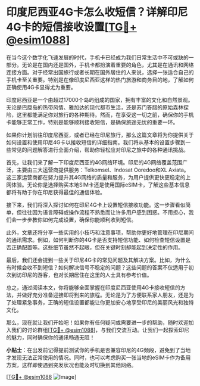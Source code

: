 # 印度尼西亚4G卡怎么收短信？详解印尼4G卡的短信接收设置[[TG💪+ @esim1088](https://t.me/s/esim1088)]

在当今这个数字化飞速发展的时代，手机卡已经成为我们日常生活中不可或缺的一部分。无论是在国内还是国外，手机卡都扮演着重要的角色，尤其是在通讯和网络连接方面。对于经常出国旅行或者长期在国外居住的人来说，选择一张适合自己的手机卡至关重要。特别是在像印度尼西亚这样的热门旅游和商务目的地，了解如何正确使用4G卡显得尤为重要。

印度尼西亚是一个由超过17000个岛屿组成的国家，拥有丰富的文化和自然景观。无论是巴厘岛的热带风情、雅加达的现代都市生活，还是苏门答腊的原始森林探险，这里都能满足你对旅行的各种期待。然而，在享受这一切之前，确保你的手机卡能够正常工作，特别是能够顺利接收短信，是确保旅途无忧的重要一环。

如果你计划前往印度尼西亚，或者已经在印尼旅行，那么这篇文章将为你提供关于如何设置和使用印尼4G卡以接收短信的详细指南。我们将从基本的设置步骤到一些常见的问题解答进行全面介绍，帮助你轻松应对印尼之旅中的各种通讯挑战。

首先，让我们来了解一下印度尼西亚的4G网络环境。印尼的4G网络覆盖范围广泛，主要由三大运营商提供服务：Telkomsel、Indosat Ooredoo和XL Axiata。这三家运营商都在努力提升其4G网络的质量和服务，为用户提供更快更稳定的上网体验。无论你是选择购买本地SIM卡还是使用国际eSIM卡，了解这些基本信息都将有助于你在印尼获得最佳的通信体验。

接下来，我们将深入探讨如何在印尼4G卡上设置短信接收功能。这一步骤看似简单，但往往因为语言障碍或操作流程不熟悉而让许多用户感到困惑。不用担心，我们会一步步教你如何完成设置，确保你能顺利收到短信。

此外，文章还将分享一些实用的小技巧和注意事项，帮助你更好地管理在印尼期间的通讯需求。例如，如何判断你的4G卡是否支持短信功能、如何检查短信设置是否正确配置等。这些细节虽然不起眼，但在关键时刻却能起到决定性的作用。

最后，我们还会提到一些关于印尼4G卡的常见问题及其解决方案。比如，为什么有时候会收不到短信？如何解决信号不稳定的问题？这些问题的答案不仅适用于初次到访印尼的游客，也对长期居住在这里的人士具有参考价值。

总之，通过阅读本文，你将能够全面掌握在印度尼西亚使用4G卡接收短信的方法，并做好充分准备迎接即将到来的旅程。无论是为了方便联系家人朋友，还是为了处理紧急事务，正确的短信设置都能让你更加安心地享受印尼的美丽风光和独特文化。

那么，现在就让我们开始吧！如果你有任何疑问或需要进一步的帮助，随时欢迎加入我们的讨论群组[[TG💪+ @esim1088](https://t.me/s/esim1088)]，与我们交流互动。让我们一起探索印尼的魅力，同时确保你的通讯畅通无阻！

**小贴士**：在出发前记得提前测试你的手机是否兼容印尼的4G频段，避免到了当地才发现无法正常使用的情况。同时，也可以考虑购买一张当地的eSIM卡作为备用方案，这样即使遇到突发状况也能及时切换到其他网络。

[[TG💪+ @esim1088](https://t.me/s/esim1088) ![Image](https://i.postimg.cc/4NQfJmqS/Snipaste-2025-05-13-00-14-12.png)]